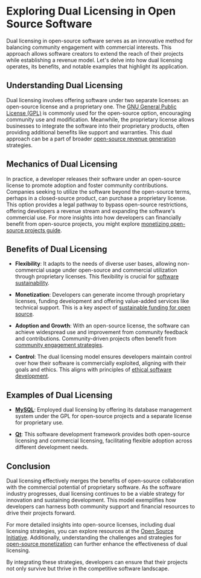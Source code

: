 # Exploring Dual Licensing in Open Source Software

Dual licensing in open-source software serves as an innovative method for balancing community engagement with commercial interests. This approach allows software creators to extend the reach of their projects while establishing a revenue model. Let's delve into how dual licensing operates, its benefits, and notable examples that highlight its application.

## Understanding Dual Licensing

Dual licensing involves offering software under two separate licenses: an open-source license and a proprietary one. The [GNU General Public License (GPL)](https://www.gnu.org/licenses/gpl-3.0.html) is commonly used for the open-source option, encouraging community use and modification. Meanwhile, the proprietary license allows businesses to integrate the software into their proprietary products, often providing additional benefits like support and warranties. This dual approach can be a part of broader [open-source revenue generation](https://www.license-token.com/wiki/open-source-revenue-generation) strategies.

## Mechanics of Dual Licensing

In practice, a developer releases their software under an open-source license to promote adoption and foster community contributions. Companies seeking to utilize the software beyond the open-source terms, perhaps in a closed-source product, can purchase a proprietary license. This option provides a legal pathway to bypass open-source restrictions, offering developers a revenue stream and expanding the software's commercial use. For more insights into how developers can financially benefit from open-source projects, you might explore [monetizing open-source projects guide](https://www.license-token.com/wiki/monetizing-open-source-projects-guide).

## Benefits of Dual Licensing

- **Flexibility**: It adapts to the needs of diverse user bases, allowing non-commercial usage under open-source and commercial utilization through proprietary licenses. This flexibility is crucial for [software sustainability](https://www.license-token.com/wiki/software-sustainability).

- **Monetization**: Developers can generate income through proprietary licenses, funding development and offering value-added services like technical support. This is a key aspect of [sustainable funding for open source](https://www.license-token.com/wiki/sustainable-funding-for-open-source).

- **Adoption and Growth**: With an open-source license, the software can achieve widespread use and improvement from community feedback and contributions. Community-driven projects often benefit from [community engagement strategies](https://www.license-token.com/wiki/community-engagement-strategies).

- **Control**: The dual licensing model ensures developers maintain control over how their software is commercially exploited, aligning with their goals and ethics. This aligns with principles of [ethical software development](https://www.license-token.com/wiki/ethical-software-development).

## Examples of Dual Licensing

- **[MySQL](https://www.mysql.com/)**: Employed dual licensing by offering its database management system under the GPL for open-source projects and a separate license for proprietary use.

- **[Qt](https://www.qt.io/)**: This software development framework provides both open-source licensing and commercial licensing, facilitating flexible adoption across different development needs.

## Conclusion

Dual licensing effectively merges the benefits of open-source collaboration with the commercial potential of proprietary software. As the software industry progresses, dual licensing continues to be a viable strategy for innovation and sustaining development. This model exemplifies how developers can harness both community support and financial resources to drive their projects forward.

For more detailed insights into open-source licenses, including dual licensing strategies, you can explore resources at the [Open Source Initiative](https://opensource.org/). Additionally, understanding the challenges and strategies for [open-source monetization](https://www.license-token.com/wiki/open-source-monetization-challenges-and-strategies) can further enhance the effectiveness of dual licensing.

By integrating these strategies, developers can ensure that their projects not only survive but thrive in the competitive software landscape.